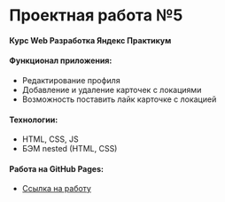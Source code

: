 # Проектная работа №5

#### Курс Web Разработка Яндекс Практикум 

#### Функционал приложения:
* Редактирование профиля
* Добавление и удаление карточек с локациями
* Возможность поставить лайк карточке с локацией

#### Технологии:
* HTML, CSS, JS
* БЭМ nested (HTML, CSS)

#### Работа на GitHub Pages:  
* [Ссылка на работу](https://bambuslik.github.io/mesto/)

